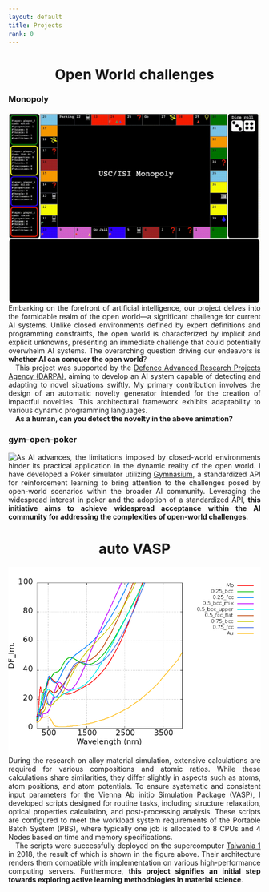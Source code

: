 ```yaml
---
layout: default
title: Projects
rank: 0
---
```

<h1 style='text-align: center;'>Open World challenges</h1>
<h3>Monopoly</h3>
<div class="project_img"><a href="https://github.com/mayankkejriwal/GNOME-p3"><img style="float: left;" src="/assets/images/projects/monopoly.gif"></a></div>
<p style='text-align: justify;'> Embarking on the forefront of artificial intelligence, our project delves into the formidable realm of the open world—a significant challenge for current AI systems. Unlike closed environments defined by expert definitions and programming constraints, the open world is characterized by implicit and explicit unknowns, presenting an immediate challenge that could potentially overwhelm AI systems. The overarching question driving our endeavors is <strong>whether AI can conquer the open world</strong>?
<br>
&emsp;This project was supported by the <a href="https://www.darpa.mil/program/science-of-artificial-intelligence-and-learning-for-open-world-novelty">Defence Advanced Research Projects Agency (DARPA)</a>, aiming to develop an AI system capable of detecting and adapting to novel situations swiftly. My primary contribution involves the design of an automatic novelty generator intended for the creation of impactful novelties. This architectural framework exhibits adaptability to various dynamic programming languages.
<br>
&emsp;<strong>As a human, can you detect the novelty in the above animation?</strong> </p> 

<h3>gym-open-poker</h3>
<div class="project_img"><a href="https://github.com/minhsueh/gym-open-poker"><img class="project_img" style="float: left;" src="/assets/images/projects/poker.gif"></a></div> 
<p style='text-align: justify;'> As AI advances, the limitations imposed by closed-world environments hinder its practical application in the dynamic reality of the open world. I have developed a Poker simulator utilizing <a href="https://gymnasium.farama.org/index.html">Gymnasium</a>, a standardized API for reinforcement learning to bring attention to the challenges posed by open-world scenarios within the broader AI community. Leveraging the widespread interest in poker and the adoption of a standardized API, <strong>this initiative aims to achieve widespread acceptance within the AI community for addressing the complexities of open-world challenges</strong>. </p> 


<h1 style='text-align: center;'>auto VASP</h1>
<div class="project_img"><a href="https://github.com/minhsueh/autoVASP"><img class="project_img" style="float: left;" src="/assets/images/projects/autoVASP.jpg"></a></div>
<p style='text-align: justify;'> During the research on alloy material simulation, extensive calculations are required for various compositions and atomic ratios. While these calculations share similarities, they differ slightly in aspects such as atoms, atom positions, and atom potentials. To ensure systematic and consistent input parameters for the Vienna Ab initio Simulation Package (VASP), I developed scripts designed for routine tasks, including structure relaxation, optical properties calculation, and post-processing analysis. These scripts are configured to meet the workload system requirements of the Portable Batch System (PBS), where typically one job is allocated to 8 CPUs and 4 Nodes based on time and memory specifications. 
<br>
&emsp;The scripts were successfully deployed on the supercomputer <a href="https://www.nchc.org.tw/Page?itemid=58&mid=109">Taiwania 1</a> in 2018, the result of which is shown in the figure above. Their architecture renders them compatible with implementation on various high-performance computing servers. Furthermore, <strong>this project signifies an initial step towards exploring active learning methodologies in material science</strong>.</p> 



<!---
1. Open-monopoly
2. Open-poker
3. auto-clicking
4. auto-VASP
-->

